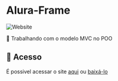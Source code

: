# Alura-Frame
![Website](https://img.shields.io/website?down_color=lightgrey&style=flat-square&logo=appveyor&down_message=offline&label=STATUS&logo=STATUS&style=for-the-badge&up_message=FINALIZADO&url=https%3A%2F%2Fshields.io)

:book: Trabalhando com o modelo MVC no POO

## 📁 Acesso
É possivel acessar o site <a href="https://barbearia-alura-gm7y0x3ol-lucaslkj.vercel.app/index.html">aqui</a>
ou <a href="https://github.com/lucash-barbosa/Barbearia-Alura/archive/refs/heads/master.zip">baixá-lo</a>
